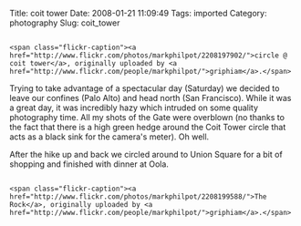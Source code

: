 Title: coit tower
Date: 2008-01-21 11:09:49
Tags: imported
Category: photography
Slug: coit_tower

<div class="flickr-frame">
	<a href="http://www.flickr.com/photos/markphilpot/2208197902/" title="photo sharing"><img src="http://farm3.static.flickr.com/2397/2208197902_1e2bb16bcb.jpg" class="flickr-photo" alt="" /></a>

	<span class="flickr-caption"><a href="http://www.flickr.com/photos/markphilpot/2208197902/">circle @ coit tower</a>, originally uploaded by <a href="http://www.flickr.com/people/markphilpot/">griphiam</a>.</span>
</div>

Trying to take advantage of a spectacular day (Saturday) we decided to leave our confines (Palo Alto) and head north (San Francisco).  While it was a great day, it was incredibly hazy which intruded on some quality photography time.  All my shots of the Gate were overblown (no thanks to the fact that there is a high green hedge around the Coit Tower circle that acts as a black sink for the camera's meter).  Oh well.

After the hike up and back we circled around to Union Square for a bit of shopping and finished with dinner at Oola.

<div class="flickr-frame">
	<a href="http://www.flickr.com/photos/markphilpot/2208199588/" title="photo sharing"><img src="http://farm3.static.flickr.com/2043/2208199588_2564c255ee.jpg" class="flickr-photo" alt="" /></a>

	<span class="flickr-caption"><a href="http://www.flickr.com/photos/markphilpot/2208199588/">The Rock</a>, originally uploaded by <a href="http://www.flickr.com/people/markphilpot/">griphiam</a>.</span>
</div>
